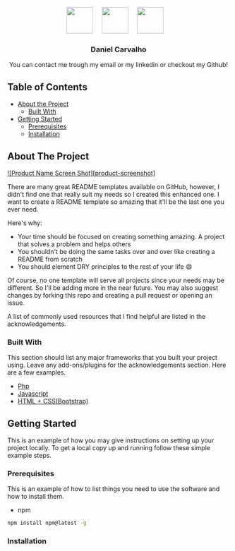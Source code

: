 <!-- PROJECT LOGO -->
<p align="center">
  <a href="mailto:danielcarvalho.wd@gmail.com?subject=Came%20from%20Github"><img src="https://i.imgur.com/Ebm2449.png" data-canonical-src="https://i.imgur.com/Ebm2449.png" width="60" height="60" /></a>&nbsp;&nbsp;&nbsp;&nbsp;
  <a href="https://www.linkedin.com/in/daniel-carvalho-wd/"><img src="https://i.imgur.com/4TWkj9v.png" data-canonical-src="https://i.imgur.com/4TWkj9v.png" width="60" height="60" /></a>&nbsp;&nbsp;&nbsp;&nbsp;
  <a href="https://github.com/daniel-wdv"><img src="https://i.imgur.com/4OTnWOC.png" data-canonical-src="https://i.imgur.com/4OTnWOC.png" width="60" height="60" /></a>&nbsp;&nbsp;&nbsp;&nbsp;
  
<p>

  <h3 align="center">Daniel Carvalho</h3>

  <p align="center">
    You can contact me trough my email or my linkedin or checkout my Github!
    <br />
  </p>
</p>



<!-- TABLE OF CONTENTS -->
## Table of Contents

* [About the Project](#about-the-project)
  * [Built With](#built-with)
* [Getting Started](#getting-started)
  * [Prerequisites](#prerequisites)
  * [Installation](#installation)


<!-- ABOUT THE PROJECT -->
## About The Project

[![Product Name Screen Shot][product-screenshot]](https://example.com)

There are many great README templates available on GitHub, however, I didn't find one that really suit my needs so I created this enhanced one. I want to create a README template so amazing that it'll be the last one you ever need.

Here's why:
* Your time should be focused on creating something amazing. A project that solves a problem and helps others
* You shouldn't be doing the same tasks over and over like creating a README from scratch
* You should element DRY principles to the rest of your life :smile:

Of course, no one template will serve all projects since your needs may be different. So I'll be adding more in the near future. You may also suggest changes by forking this repo and creating a pull request or opening an issue.

A list of commonly used resources that I find helpful are listed in the acknowledgements.

### Built With
This section should list any major frameworks that you built your project using. Leave any add-ons/plugins for the acknowledgements section. Here are a few examples.
* [Php](https://www.php.net)
* [Javascript](https://www.javascript.com/)
* [HTML + CSS(Bootstrap)](#)



<!-- GETTING STARTED -->
## Getting Started

This is an example of how you may give instructions on setting up your project locally.
To get a local copy up and running follow these simple example steps.

### Prerequisites

This is an example of how to list things you need to use the software and how to install them.
* npm
```sh
npm install npm@latest -g
```

### Installation


